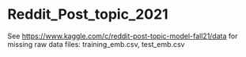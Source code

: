 # Reddit_Post_topic_2021

See https://www.kaggle.com/c/reddit-post-topic-model-fall21/data for missing raw data files: training_emb.csv,
                                                                                             test_emb.csv 
                                                                                             

